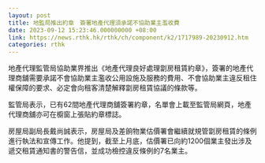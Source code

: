 ```yaml
---
layout: post
title: 地監局推出約章　簽署地產代理須承諾不協助業主濫收費
date: 2023-09-12 15:23:46.000000000 +08:00
link: https://news.rthk.hk/rthk/ch/component/k2/1717989-20230912.htm
categories: rthk
---
```


地產代理監管局協助業界推出《地產代理良好處理劏房租賃約章》，簽署的地產代理商舖需要承諾不會協助業主濫收公用設施及服務的費用、不會協助業主違反租住權保障的要求、必定會向租客清楚解釋劏房租賃協議的條款等。

監管局表示，已有62間地產代理商舖簽署約章，名單會上載至監管局網頁，地產代理商舖亦可在櫥窗上張貼約章標誌。

房屋局副局長戴尚誠表示，房屋局及差餉物業估價署會繼續就規管劏房租賃的條例進行執法和宣傳工作。他提到，截至上月底，估價署已向約1200個業主發出涉及遞交租賃通知書的警告信，並成功檢控違反條例的7名業主。
